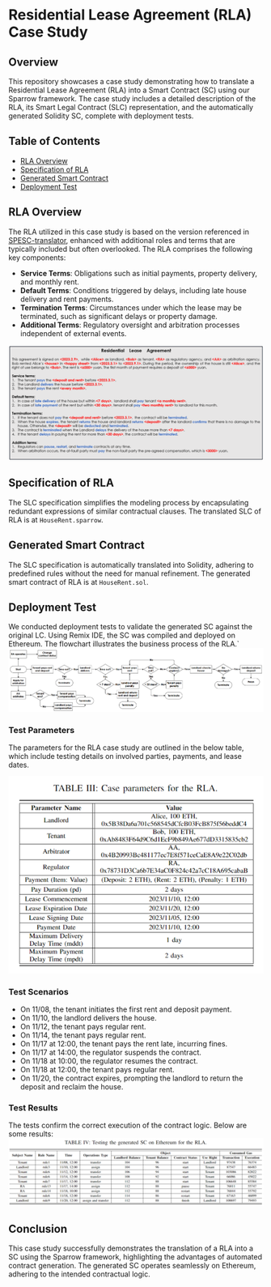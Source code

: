 
# Residential Lease Agreement (RLA) Case Study

## Overview

This repository showcases a case study demonstrating how to translate a Residential Lease Agreement (RLA) into a Smart Contract (SC) using our Sparrow framework. The case study includes a detailed description of the RLA, its Smart Legal Contract (SLC) representation, and the automatically generated Solidity SC, complete with deployment tests.

## Table of Contents

- [RLA Overview](#rla-overview)
- [Specification of RLA](#specification-of-rla)
- [Generated Smart Contract](#generated-smart-contract)
- [Deployment Test](#deployment-test)

## RLA Overview

The RLA utilized in this case study is based on the version referenced in [SPESC-translator](#), enhanced with additional roles and terms that are typically included but often overlooked. The RLA comprises the following key components:

- **Service Terms**: Obligations such as initial payments, property delivery, and monthly rent.
- **Default Terms**: Conditions triggered by delays, including late house delivery and rent payments.
- **Termination Terms**: Circumstances under which the lease may be terminated, such as significant delays or property damage.
- **Additional Terms**: Regulatory oversight and arbitration processes independent of external events.
  
![contract](../picture/contract.png)

## Specification of RLA

The SLC specification simplifies the modeling process by encapsulating redundant expressions of similar contractual clauses. The translated SLC of RLA is at `HouseRent.sparrow`.

## Generated Smart Contract

The SLC specification is automatically translated into Solidity, adhering to predefined rules without the need for manual refinement. The generated smart contract of RLA is at `HouseRent.sol`.


## Deployment Test
We conducted deployment tests to validate the generated SC against the original LC. Using Remix IDE, the SC was compiled and deployed on Ethereum. The flowchart illustrates the business process of the RLA.`
![process](../picture/process.png)

### Test Parameters
The parameters for the RLA case study are outlined in the below table, which include testing details on involved parties, payments, and lease dates.

![test_parameters](../picture/test_parameters.png)

### Test Scenarios

- On 11/08, the tenant initiates the first rent and deposit payment.
- On 11/10, the landlord delivers the house.
- On 11/12, the tenant pays regular rent.
- On 11/14, the tenant pays regular rent.
- On 11/17 at 12:00, the tenant pays the rent late, incurring fines.
- On 11/17 at 14:00, the regulator suspends the contract.
- On 11/18 at 10:00, the regulator resumes the contract.
- On 11/18 at 12:00, the tenant pays regular rent.
- On 11/20, the contract expires, prompting the landlord to return the deposit and reclaim the house.


### Test Results
The tests confirm the correct execution of the contract logic. Below are some results:
![test_result](../picture/test_result.png)

## Conclusion
This case study successfully demonstrates the translation of a RLA into a SC using the Sparrow framework, highlighting the advantages of automated contract generation. The generated SC operates seamlessly on Ethereum, adhering to the intended contractual logic.
